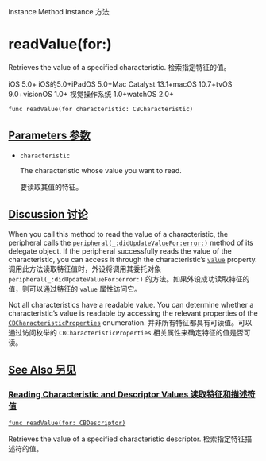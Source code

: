Instance Method Instance 方法

# readValue(for:) 

Retrieves the value of a specified characteristic.
检索指定特征的值。

iOS 5.0+ iOS的5.0+iPadOS 5.0+Mac Catalyst 13.1+macOS 10.7+tvOS 9.0+visionOS 1.0+ 视觉操作系统 1.0+watchOS 2.0+

```
func readValue(for characteristic: CBCharacteristic)
```



## [Parameters 参数](https://developer.apple.com/documentation/corebluetooth/cbperipheral/readvalue(for:)-6u2kr#parameters)

- `characteristic`

  The characteristic whose value you want to read. 

  要读取其值的特征。



## [Discussion 讨论](https://developer.apple.com/documentation/corebluetooth/cbperipheral/readvalue(for:)-6u2kr#Discussion)

When you call this method to read the value of a characteristic, the peripheral calls the [`peripheral(_:didUpdateValueFor:error:)`](https://developer.apple.com/documentation/corebluetooth/cbperipheraldelegate/peripheral(_:didupdatevaluefor:error:)-1xyna) method of its delegate object. If the peripheral successfully reads the value of the characteristic, you can access it through the characteristic’s [`value`](https://developer.apple.com/documentation/corebluetooth/cbcharacteristic/value) property.
调用此方法读取特征值时，外设将调用其委托对象 `peripheral(_:didUpdateValueFor:error:)` 的方法。如果外设成功读取特征的值，则可以通过特征的 `value` 属性访问它。

Not all characteristics have a readable value. You can determine whether a characteristic’s value is readable by accessing the relevant properties of the [`CBCharacteristicProperties`](https://developer.apple.com/documentation/corebluetooth/cbcharacteristicproperties) enumeration.
并非所有特征都具有可读值。可以通过访问枚举的 `CBCharacteristicProperties` 相关属性来确定特征的值是否可读。



## [See Also 另见](https://developer.apple.com/documentation/corebluetooth/cbperipheral/readvalue(for:)-6u2kr#see-also)

### [Reading Characteristic and Descriptor Values 读取特征和描述符值](https://developer.apple.com/documentation/corebluetooth/cbperipheral/readvalue(for:)-6u2kr#Reading-Characteristic-and-Descriptor-Values)

[`func readValue(for: CBDescriptor)`](https://developer.apple.com/documentation/corebluetooth/cbperipheral/readvalue(for:)-91hhp)

Retrieves the value of a specified characteristic descriptor.
检索指定特征描述符的值。
